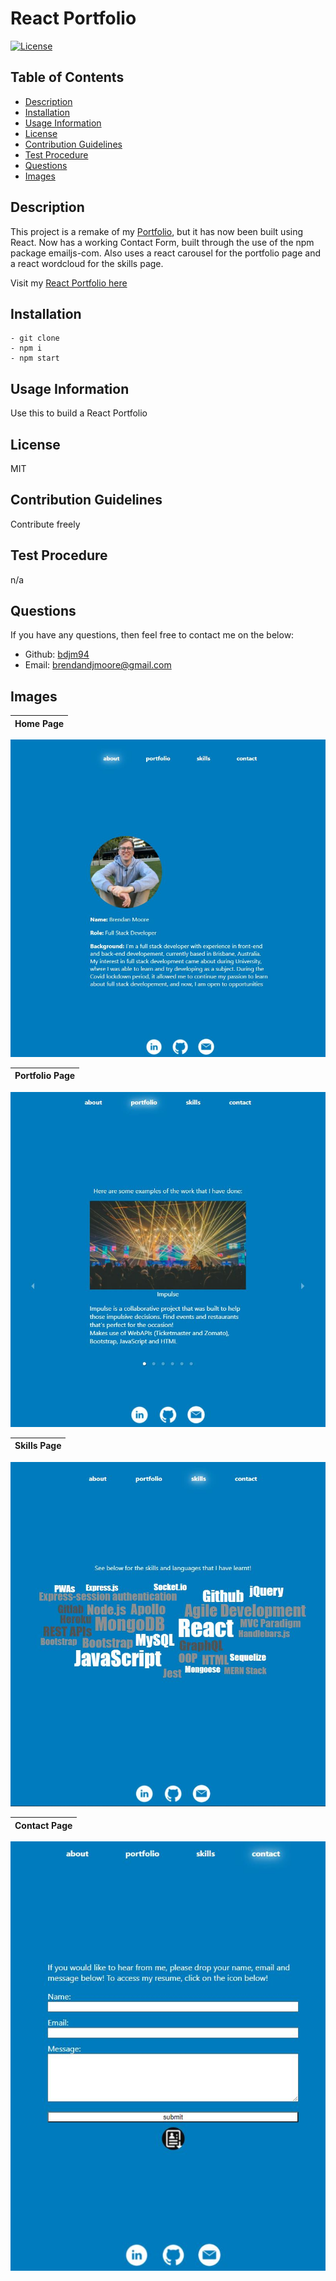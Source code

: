 # React Portfolio

  [![License](https://img.shields.io/badge/License-MIT-red)](https://opensource.org/licenses/MIT)

  ## Table of Contents
  - [Description](#description)
  - [Installation](#installation)
  - [Usage Information](#usage-information)
  - [License](#license)
  - [Contribution Guidelines](#contribution-guidelines)
  - [Test Procedure](#test-procedure)
  - [Questions](#questions)
  - [Images](#images)

  ## Description
  This project is a remake of my [Portfolio](https://bdjm94.github.io/brendan-portfolio/), but it has now been built using React. Now has a working Contact Form, built through the use of the npm package emailjs-com. Also uses a react carousel for the portfolio page and a react wordcloud for the skills page.

  Visit my [React Portfolio here](https://bdjm94.github.io/20-React-Portfolio/#/about)

  ## Installation
  ```
  - git clone 
  - npm i 
  - npm start
  ```

  ## Usage Information
  Use this to build a React Portfolio

  ## License
  MIT

  ## Contribution Guidelines
  Contribute freely

  ## Test Procedure
  n/a

  ## Questions
  If you have any questions, then feel free to contact me on the below:
  - Github: [bdjm94](https://github.com/bdjm94)
  - Email: [brendandjmoore@gmail.com](brendandjmoore@gmail.com)

  ## Images
| Home Page |
|------------|
  ![Home Page](./src/images/home.JPG)

| Portfolio Page |
|------------|
  ![Portfolio](./src/images/portfolio.JPG)

| Skills Page |
|------------|
  ![Skills](./src/images/skills.JPG)

| Contact Page |
|------------|
  ![Contact](./src/images/contact.JPG)
